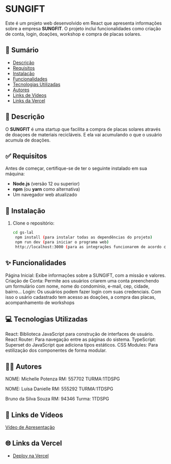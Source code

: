 # SUNGIFT


Este é um projeto web desenvolvido em React que apresenta informações sobre a empresa **SUNGFIT**. O projeto inclui funcionalidades como criação de conta, login, doações, workshop e compra de placas solares.

## 📝 Sumário
- [Descrição](#descrição)
- [Requisitos](#requisitos)
- [Instalação](#instalação)
- [Funcionalidades](#funcionalidades)
- [Tecnologias Utilizadas](#tecnologias-utilizadas)
- [Autores](#autores)
- [Links de Vídeos](#links-de-vídeos)
- [Links da Vercel](#links-da-vercel)

## 📄 Descrição

O **SUNGFIT** é uma startup que facilita a compra de placas solares através de doaçoes de materiais recicláveis. E ela vai acumulando o que o usuário acumula de doações.

## ✅ Requisitos

Antes de começar, certifique-se de ter o seguinte instalado em sua máquina:

- **Node.js** (versão 12 ou superior)
- **npm** (ou **yarn** como alternativa)
- Um navegador web atualizado

## 🚀 Instalação

1. Clone o repositório:
   ```bash
   cd gs-lal
    npm install (para instalar todas as dependências do projeto)
    npm run dev (para iniciar o programa web)
    http://localhost:3000 (para as integrações funcionarem de acordo com o que foi feito, é necessário está com main iniciado em java juntamente com o projeto de front-end)

## ✨ Funcionalidades
Página Inicial: Exibe informações sobre a SUNGIFT, com a missão e valores.
Criação de Conta: Permite aos usuários criarem uma conta preenchendo um formulário com nome, nome do condomínio, e-mail, cep, cidade, bairro...
Login: Os usuários podem fazer login com suas credenciais.
Com isso o usário cadastrado tem acesso as doações, a compra das placas, acompanhamento de workshops

## 💻 Tecnologias Utilizadas
React: Biblioteca JavaScript para construção de interfaces de usuário.
React Router: Para navegação entre as páginas do sistema.
TypeScript: Superset do JavaScript que adiciona tipos estáticos.
CSS Modules: Para estilização dos componentes de forma modular.

## 👨‍💻 Autores

NOME: Michelle Potenza
RM: 557702
TURMA:1TDSPG

NOME: Luísa Danielle 
RM: 555292
TURMA:1TDSPG

Bruno da Silva Souza
RM: 94346
Turma: 1TDSPG

## 🎥 Links de Vídeos
[Vídeo de Apresentação](https://youtu.be/HiIVz8tx_i4)

## 🌐 Links da Vercel

- [Deploy na Vercel](https://gs-lal-eight.vercel.app/)
